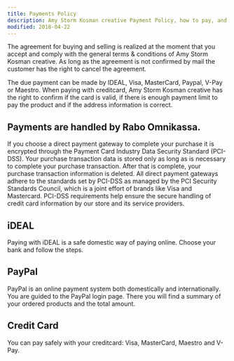 ```yaml
---
title: Payments Policy
description: Amy Storm Kosman creative Payment Policy, how to pay, and how that payment is processed.
modified: 2018-04-22
---
```

The agreement for buying and selling is realized at the moment that you accept and comply with the general terms & conditions of Amy Storm Kosman creative. As long as the agreement is not confirmed by mail the customer has the right to cancel the agreement.

The due payment can be made by IDEAL, Visa, MasterCard, Paypal, V-Pay or Maestro. When paying with creditcard, Amy Storm Kosman creative has the right to confirm if the card is valid, if there is enough payment limit to pay the product and if the address information is correct.
  
## Payments are handled by Rabo Omnikassa.

If you choose a direct payment gateway to complete your purchase it is encrypted through the Payment Card Industry Data Security Standard (PCI-DSS). Your purchase transaction data is stored only as long as is necessary to complete your purchase transaction. After that is complete, your purchase transaction information is deleted. All direct payment gateways adhere to the standards set by PCI-DSS as managed by the PCI Security Standards Council, which is a joint effort of brands like Visa and Mastercard. PCI-DSS requirements help ensure the secure handling of credit card information by our store and its service providers.

## iDEAL

Paying with iDEAL is a safe domestic way of paying online. Choose your bank and follow the steps.

## PayPal

PayPal is an online payment system both domestically and internationally. You are guided to the PayPal login page. There you will find a summary of your ordered products and the total amount.

## Credit Card

You can pay safely with your creditcard: Visa, MasterCard, Maestro and V-Pay.
